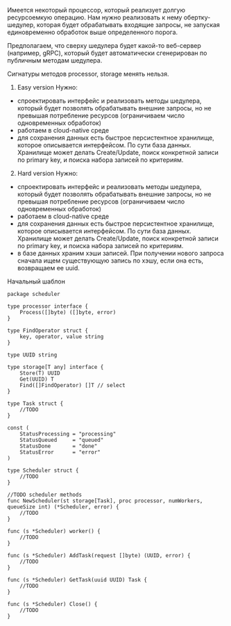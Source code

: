 Имеется некоторый процессор, который реализует долгую ресурсоемкую операцию.
Нам нужно реализовать к нему обертку-шедулер, которая будет обрабатывать входящие запросы, не запуская единовременно обработок выше определенного порога.

Предполагаем, что сверху шедулера будет какой-то веб-сервер (например, gRPC), который будет автоматически сгенерирован по публичным методам шедулера.

Сигнатуры методов processor, storage менять нельзя.

1. Easy version
Нужно:
- спроектировать интерфейс и реализовать методы шедулера, который будет позволять обрабатывать внешние запросы, но не превышая потребление ресурсов (ограничиваем число одновременных обработок)
- работаем в cloud-native среде
- для сохранения данных есть быстрое персистентное хранилище, которое описывается интерфейсом. По сути база данных. Хранилище может делать Create/Update, поиск конкретной записи по primary key, и поиска набора записей по критериям.

2. Hard version
Нужно:
- спроектировать интерфейс и реализовать методы шедулера, который будет позволять обрабатывать внешние запросы, но не превышая потребление ресурсов (ограничиваем число одновременных обработок)
- работаем в cloud-native среде
- для сохранения данных есть быстрое персистентное хранилище, которое описывается интерфейсом. По сути база данных. Хранилище может делать Create/Update, поиск конкретной записи по primary key, и поиска набора записей по критериям.
- в базе данных храним хэши записей. При получении нового запроса сначала ищем существующую запись по хэшу, если она есть, возвращаем ее uuid.

Начальный шаблон

```
package scheduler

type processor interface {
    Process([]byte) ([]byte, error)
}

type FindOperator struct {
    key, operator, value string
}

type UUID string

type storage[T any] interface {
    Store(T) UUID 
    Get(UUID) T 
    Find([]FindOperator) []T // select 
}

type Task struct {
    //TODO
}

const (
	StatusProcessing = "processing"
	StatusQueued     = "queued"
	StatusDone       = "done"
	StatusError      = "error"
)

type Scheduler struct {
    //TODO
}

//TODO scheduler methods
func NewScheduler(st storage[Task], proc processor, numWorkers, queueSize int) (*Scheduler, error) {
    //TODO
}

func (s *Scheduler) worker() {
    //TODO
}

func (s *Scheduler) AddTask(request []byte) (UUID, error) {
    //TODO
}

func (s *Scheduler) GetTask(uuid UUID) Task {
    //TODO
}

func (s *Scheduler) Close() {
    //TODO
}
```
